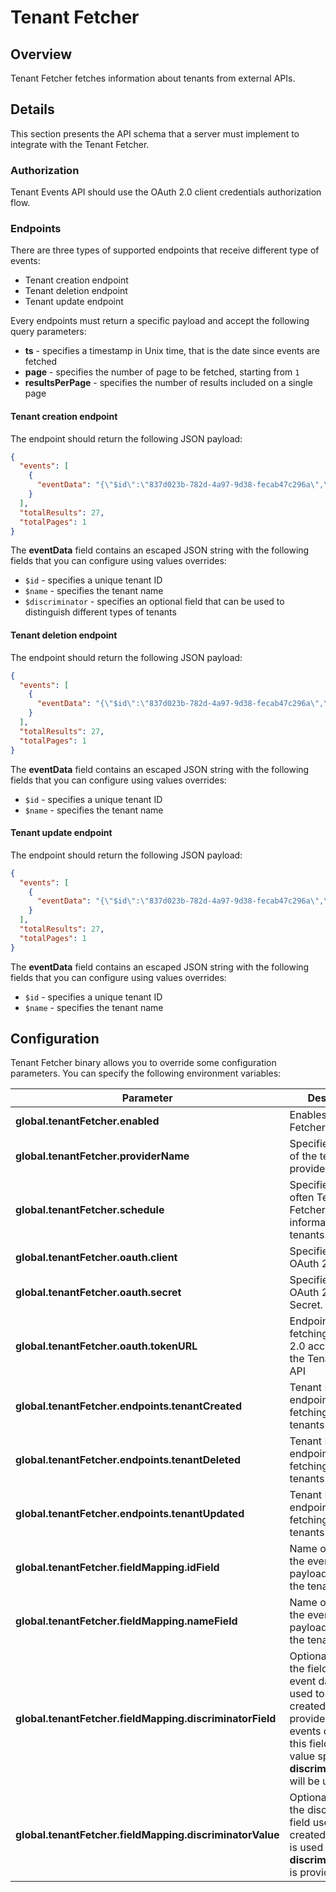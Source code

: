 # Tenant Fetcher

## Overview

Tenant Fetcher fetches information about tenants from external APIs.

## Details

This section presents the API schema that a server must implement to integrate with the Tenant Fetcher.

### Authorization

Tenant Events API should use the OAuth 2.0 client credentials authorization flow.

### Endpoints

There are three types of supported endpoints that receive different type of events:
- Tenant creation endpoint
- Tenant deletion endpoint
- Tenant update endpoint

Every endpoints must return a specific payload and accept the following query parameters:
- **ts** - specifies a timestamp in Unix time, that is the date since events are fetched
- **page** - specifies the number of page to be fetched, starting from `1`
- **resultsPerPage** - specifies the number of results included on a single page

#### Tenant creation endpoint

The endpoint should return the following JSON payload:
```json
{
  "events": [
    {
      "eventData": "{\"$id\":\"837d023b-782d-4a97-9d38-fecab47c296a\",\"$name\":\"Tenant 1\",\"$discriminator\":\"default\"}"
    }
  ],
  "totalResults": 27,
  "totalPages": 1
}
```

The **eventData** field contains an escaped JSON string with the following fields that you can configure using values overrides:
- `$id` - specifies a unique tenant ID
- `$name` - specifies the tenant name
- `$discriminator` - specifies an optional field that can be used to distinguish different types of tenants

#### Tenant deletion endpoint

The endpoint should return the following JSON payload:
```json
{
  "events": [
    {
      "eventData": "{\"$id\":\"837d023b-782d-4a97-9d38-fecab47c296a\",\"$name\":\"Tenant 1\"}"
    }
  ],
  "totalResults": 27,
  "totalPages": 1
}
```

The **eventData** field contains an escaped JSON string with the following fields that you can configure using values overrides:
- `$id` - specifies a unique tenant ID
- `$name` - specifies the tenant name

#### Tenant update endpoint

The endpoint should return the following JSON payload:
```json
{
  "events": [
    {
      "eventData": "{\"$id\":\"837d023b-782d-4a97-9d38-fecab47c296a\",\"$name\":\"Tenant 1\"}"
    }
  ],
  "totalResults": 27,
  "totalPages": 1
}
```

The **eventData** field contains an escaped JSON string with the following fields that you can configure using values overrides:
- `$id` - specifies a unique tenant ID
- `$name` - specifies the tenant name

## Configuration

Tenant Fetcher binary allows you to override some configuration parameters. You can specify the following environment variables:

| Parameter | Description |  Default value |
|-----------|-------------|---------------|
| **global.tenantFetcher.enabled** | Enables the Tenant Fetcher CronJob. | `false` |
| **global.tenantFetcher.providerName** | Specifies the name of the tenants provider. | `"compass"` |
| **global.tenantFetcher.schedule** | Specifies how often Tenant Fetcher fetches information about tenants. | `"*/5 * * * *"` |
| **global.tenantFetcher.oauth.client** | Specifies the OAuth 2.0 client ID. | None |
| **global.tenantFetcher.oauth.secret** | Specifies the OAuth 2.0 client Secret. | None |
| **global.tenantFetcher.oauth.tokenURL** | Endpoint for fetching the OAuth 2.0 access token to the Tenant Events API | None |
| **global.tenantFetcher.endpoints.tenantCreated** | Tenant Events API endpoint for fetching created tenants | `"127.0.0.1/events?type=created"` |
| **global.tenantFetcher.endpoints.tenantDeleted** | Tenant Events API endpoint for fetching deleted tenants | `"127.0.0.1/events?type=deleted"` |
| **global.tenantFetcher.endpoints.tenantUpdated** | Tenant Events API endpoint for fetching updated tenants | `"127.0.0.1/events?type=updated"` |
| **global.tenantFetcher.fieldMapping.idField** | Name of the field in the event data payload containing the tenant name | `"id"` |
| **global.tenantFetcher.fieldMapping.nameField** | Name of the field in the event data payload containing the tenant ID | `"name"` |
| **global.tenantFetcher.fieldMapping.discriminatorField** | Optional name of the field in the event data payload used to filter created tenants. If provided, only events containing this field with the value specified in **discriminatorValue** will be used. | None |
| **global.tenantFetcher.fieldMapping.discriminatorValue** | Optional value of the discriminator field used to filter created tenants. It is used only if **discriminatorField** is provided. | None |
